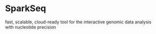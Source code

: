 SparkSeq 
=========
fast, scalable, cloud-ready tool for the interactive genomic data analysis with nucleotide precision
